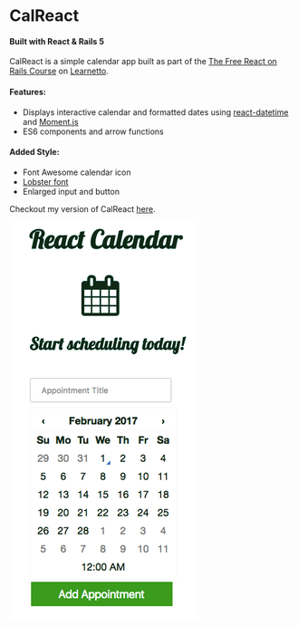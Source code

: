 # CalReact
#### Built with React & Rails 5

CalReact is a simple calendar app built as part of the [The Free React on Rails Course](https://learnetto.com/users/hrishio/courses/the-free-react-on-rails-course) on [Learnetto](https://learnetto.com).

#### Features:
* Displays interactive calendar and formatted dates using [react-datetime](https://github.com/YouCanBookMe/react-datetime) and [Moment.js](https://momentjs.com/)
* ES6 components and arrow functions

#### Added Style:
* Font Awesome calendar icon
* [Lobster font](https://fonts.google.com/specimen/Lobster)
* Enlarged input and button

Checkout my version of CalReact [here](https://lkang-pdx-calreact.herokuapp.com/).

![Screenshot](app/assets/images/calreact.png)
